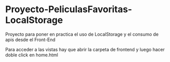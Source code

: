 # Proyecto-PeliculasFavoritas-LocalStorage

Proyecto para poner en practica el uso de LocalStorage y el consumo de apis desde el Front-End

Para acceder a las vistas hay que abrir la carpeta de frontend y luego hacer doble click en home.html
